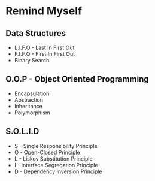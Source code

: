 # Remind Myself

## Data Structures 

- L.I.F.O - Last In First Out
- F.I.F.O - First In First Out 
- Binary Search

## O.O.P - Object Oriented Programming

- Encapsulation
- Abstraction
- Inheritance
- Polymorphism

## S.O.L.I.D

- S - Single Responsibility Principle
- O - Open-Closed Principle
- L - Liskov Substitution Principle
- I - Interface Segregation Principle
- D - Dependency Inversion Principle


